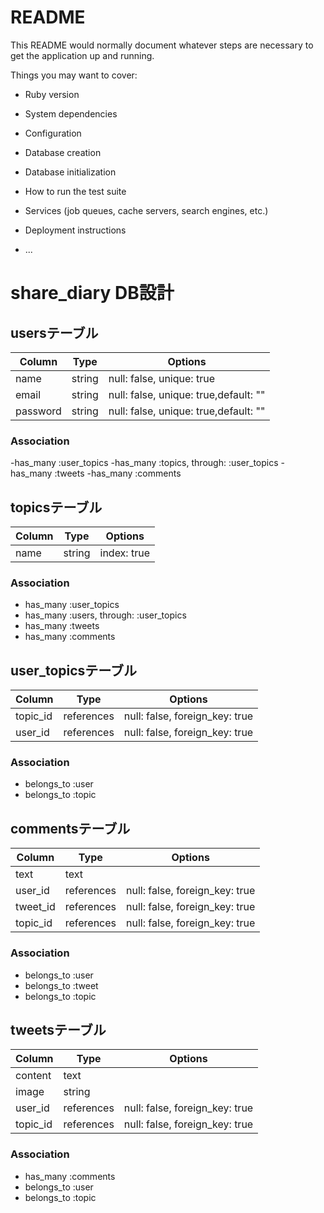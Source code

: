 # README

This README would normally document whatever steps are necessary to get the
application up and running.

Things you may want to cover:

* Ruby version

* System dependencies

* Configuration

* Database creation

* Database initialization

* How to run the test suite

* Services (job queues, cache servers, search engines, etc.)

* Deployment instructions

* ...

# share_diary DB設計
## usersテーブル

|Column|Type|Options|
|------|----|-------|
|name|string|null: false, unique: true|
|email|string|null: false, unique: true,default: ""|
|password|string|null: false, unique: true,default: ""|

### Association
-has_many :user_topics
-has_many :topics, through: :user_topics
-has_many :tweets
-has_many :comments

## topicsテーブル

|Column|Type|Options|
|------|----|-------|
|name|string|index: true|

### Association
- has_many :user_topics
- has_many :users, through: :user_topics
- has_many :tweets
- has_many :comments

## user_topicsテーブル

|Column|Type|Options|
|------|----|-------|
|topic_id|references|null: false, foreign_key: true|
|user_id|references|null: false, foreign_key: true|

### Association
- belongs_to :user
- belongs_to :topic

## commentsテーブル

|Column|Type|Options|
|------|----|-------|
|text|text|
|user_id|references|null: false, foreign_key: true|
|tweet_id|references|null: false, foreign_key: true|
|topic_id|references|null: false, foreign_key: true|

### Association
- belongs_to :user
- belongs_to :tweet
- belongs_to :topic

## tweetsテーブル
|Column|Type|Options|
|------|----|-------|
|content|text|
|image|string|
|user_id|references|null: false, foreign_key: true|
|topic_id|references|null: false, foreign_key: true|


### Association
- has_many :comments
- belongs_to :user
- belongs_to :topic

